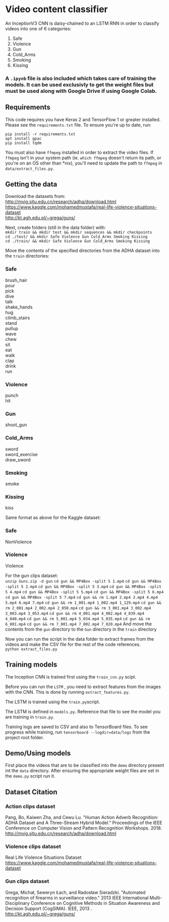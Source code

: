 # Video content classifier
An InceptionV3 CNN is daisy-chained to an LSTM RNN in order to classify videos into one of 6 categories:

1. Safe
1. Violence
1. Gun
1. Cold_Arms
1. Smoking
1. Kissing

### A `.ipynb` file is also included which takes care of training the models. It can be used exclusivly to get the weight files but must be used along with Google Drive if using Google Colab.

## Requirements

This code requires you have Keras 2 and TensorFlow 1 or greater installed. Please see the `requirements.txt` file. To ensure you're up to date, run:

`pip install -r requirements.txt`  
`apt install gpac`  
`pip install tqdm`  

You must also have `ffmpeg` installed in order to extract the video files. If `ffmpeg` isn't in your system path (ie. `which ffmpeg` doesn't return its path, or you're on an OS other than *nix), you'll need to update the path to `ffmpeg` in `data/extract_files.py`.

## Getting the data

Download the datasets from:  
http://mvig.sjtu.edu.cn/research/adha/download.html  
https://www.kaggle.com/mohamedmustafa/real-life-violence-situations-dataset  
http://kt.agh.edu.pl/~grega/guns/

Next, create folders (still in the data folder) with:  
`mkdir train && mkdir test && mkdir sequences && mkdir checkpoints`  
`cd ./test/ && mkdir Safe Violence Gun Cold_Arms Smoking Kissing`  
`cd ./train/ && mkdir Safe Violence Gun Cold_Arms Smoking Kissing`  

Move the contents of the specified directories from the ADHA dataset into the `train` directories:
### Safe
brush_hair  
pour  
pick  
dive  
talk  
shake_hands  
hug  
climb_stairs  
stand  
pullup  
wave  
chew  
sit  
eat  
walk  
clap  
drink  
run  
### Violence
punch  
hit  
### Gun
shoot_gun  
### Cold_Arms
sword  
sword_exercise  
draw_sword  
### Smoking
smoke  
### Kissing
kiss  

Same format as above for the Kaggle dataset:
### Safe
NonViolence
### Violence
Violence

For the gun clips dataset:   
`unzip Guns.zip -d gun`
`cd gun && MP4Box -split 5 1.mp4`
`cd gun && MP4Box -split 5 2.mp4`
`cd gun && MP4Box -split 5 3.mp4`
`cd gun && MP4Box -split 5 4.mp4`
`cd gun && MP4Box -split 5 5.mp4`
`cd gun && MP4Box -split 5 6.mp4`
`cd gun && MP4Box -split 5 7.mp4`
`cd gun && rm 1.mp4 2.mp4 3.mp4 4.mp4 5.mp4 6.mp4 7.mp4`
`cd gun && rm 1_001.mp4 1_002.mp4 1_129.mp4`
`cd gun && rm 2_001.mp4 2_002.mp4 2_050.mp4`
`cd gun && rm 3_001.mp4 3_002.mp4 3_003.mp4 3_053.mp4`
`cd gun && rm 4_001.mp4 4_002.mp4 4_039.mp4 4_040.mp4`
`cd gun && rm 5_001.mp4 5_034.mp4 5_035.mp4`
`cd gun && rm 6_001.mp4`
`cd gun && rm 7_001.mp4 7_002.mp4 7_020.mp4`
And move the contents from the `gun` directory to the `Gun` directory in the `train` directory

Now you can run the script in the data folder to extract frames from the videos and make the CSV file for the rest of the code references.  
`python extract_files.py`

## Training models

The Inception CNN is trained first using the `train_cnn.py` scipt.

Before you can run the `LSTM` , you need to extract features from the images with the CNN. This is done by running `extract_features.py`.

The LSTM is trained using the `train.py`script.

The LSTM is defined in `models.py`. Reference that file to see the model you are training in `train.py`.

Training logs are saved to CSV and also to TensorBoard files. To see progress while training, run `tensorboard --logdir=data/logs` from the project root folder.

## Demo/Using models
First place the videos that are to be classified into the `demo` directory present int the `data` directory. After ensuring the appropriate weight files are set in the `demo.py` script run it.

## Dataset Citation

### Action clips dataset
Pang, Bo, Kaiwen Zha, and Cewu Lu. "Human Action Adverb Recognition: ADHA Dataset and A Three-Stream Hybrid Model." Proceedings of the IEEE Conference on Computer Vision and Pattern Recognition Workshops. 2018.
http://mvig.sjtu.edu.cn/research/adha/download.html

### Violence clips dataset
Real Life Violence Situations Dataset  
https://www.kaggle.com/mohamedmustafa/real-life-violence-situations-dataset

### Gun clips dataset
Grega, Michał, Seweryn Łach, and Radosław Sieradzki. "Automated recognition of firearms in surveillance video." 2013 IEEE International Multi-Disciplinary Conference on Cognitive Methods in Situation Awareness and Decision Support (CogSIMA). IEEE, 2013 .  
http://kt.agh.edu.pl/~grega/guns/
